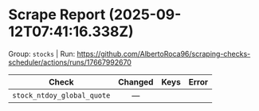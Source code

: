 # Scrape Report (2025-09-12T07:41:16.338Z)

Group: `stocks`  |  Run: https://github.com/AlbertoRoca96/scraping-checks-scheduler/actions/runs/17667992670

| Check | Changed | Keys | Error |
|---|:---:|:--|:--|
| `stock_ntdoy_global_quote` | — |  |  |
